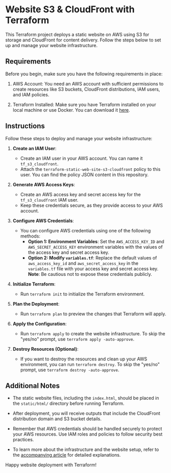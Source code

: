 # Website S3 & CloudFront with Terraform

This Terraform project deploys a static website on AWS using S3 for storage and CloudFront for content delivery. Follow the steps below to set up and manage your website infrastructure.

## Requirements

Before you begin, make sure you have the following requirements in place:

1. AWS Account: You need an AWS account with sufficient permissions to create resources like S3 buckets, CloudFront distributions, IAM users, and IAM policies.

2. Terraform Installed: Make sure you have Terraform installed on your local machine or use Docker. You can download it [here](https://www.terraform.io/downloads.html).

## Instructions

Follow these steps to deploy and manage your website infrastructure:

1. **Create an IAM User**:

   - Create an IAM user in your AWS account. You can name it `tf_s3_cloudfront`.
   - Attach the `terraform-static-web-site-s3-cloudfront` policy to this user. You can find the policy JSON content in this repository.

2. **Generate AWS Access Keys**:

   - Create an AWS access key and secret access key for the `tf_s3_cloudfront` IAM user.
   - Keep these credentials secure, as they provide access to your AWS account.

3. **Configure AWS Credentials**:

   - You can configure AWS credentials using one of the following methods:
     - **Option 1: Environment Variables**: Set the `AWS_ACCESS_KEY_ID` and `AWS_SECRET_ACCESS_KEY` environment variables with the values of the access key and secret access key.
     - **Option 2: Modify `variables.tf`**: Replace the default values of `aws_access_key_id` and `aws_secret_access_key` in the `variables.tf` file with your access key and secret access key. **Note**: Be cautious not to expose these credentials publicly.

4. **Initialize Terraform**:

   - Run `terraform init` to initialize the Terraform environment.

5. **Plan the Deployment**:

   - Run `terraform plan` to preview the changes that Terraform will apply.

6. **Apply the Configuration**:

   - Run `terraform apply` to create the website infrastructure. To skip the "yes/no" prompt, use `terraform apply -auto-approve`.

7. **Destroy Resources (Optional)**:

   - If you want to destroy the resources and clean up your AWS environment, you can run `terraform destroy`. To skip the "yes/no" prompt, use `terraform destroy -auto-approve`.

## Additional Notes

- The static website files, including the `index.html`, should be placed in the `static/html/` directory before running Terraform.

- After deployment, you will receive outputs that include the CloudFront distribution domain and S3 bucket details.

- Remember that AWS credentials should be handled securely to protect your AWS resources. Use IAM roles and policies to follow security best practices.

- To learn more about the infrastructure and the website setup, refer to the [accompanying article](link-to-article) for detailed explanations.

Happy website deployment with Terraform!
